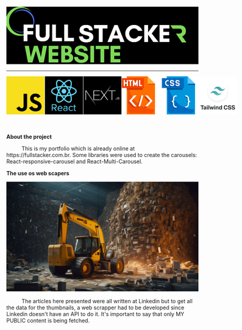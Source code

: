 ![fullstacker_logo](front/public/imgs/github/intro_banner.png)

---

<div style='display:flex; margin-bottom:50px'>
  <img src='./front/public/imgs/Stacks/javascript.jpg' width='100px' style='border-right:1px solid white'/>
  <img src='./front/public/imgs/Stacks/react.jpg' width='100px' style='border-right:1px solid white'/>
  <img src='./front/public/imgs/Stacks/nextjs.jpg' width='100px'style='border-right:1px solid white'/>
  <img src='./front/public/imgs/Stacks/html.png' width='100px'style='border-right:1px solid white'/>
  <img src='./front/public/imgs/Stacks/css.png' width='100px'style='border-right:1px solid white'/>
  <img src='./front/public/imgs/Stacks/tailwind.jpg' width='100px'style='border-right:1px solid white'/>
</div>
 
 
  
 
**About the project**

<p style='text-indent:40px;'>
This is my portfolio which is already online at https://fullstacker.com.br. Some libraries were used to create the carousels: React-responsive-carousel and React-Multi-Carousel.
</p>

**The use os web scapers**

<img src='./front/public/imgs/github/scrapper.png' />

<p style='text-indent:40px;'>
The articles here presented were all written at Linkedin but to get all the data for the thumbnails, a web scrapper had to be developed since Linkedin doesn't have an API to do it. It's important to say that only MY PUBLIC content is being fetched.
</p>
